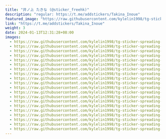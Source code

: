 ```yaml
---
title: "井ノ上 たきな (@sticker_freehk)"
description: "regular: https://t.me/addstickers/Takina_Inoue"
featured_image: "https://raw.githubusercontent.com/kylelin1998/tg-sticker-spreading-worldwide-images/main/img/97e1c023-b6cf-4c5c-974f-aca1d144a41b.jpg"
link: "https://t.me/addstickers/Takina_Inoue"
weight: 3
date: 2024-01-13T12:31:28+08:00
images:
  - https://raw.githubusercontent.com/kylelin1998/tg-sticker-spreading-worldwide-images/main/img/97e1c023-b6cf-4c5c-974f-aca1d144a41b.jpg
  - https://raw.githubusercontent.com/kylelin1998/tg-sticker-spreading-worldwide-images/main/img/ddcbe486-982d-4b8d-89f9-5d7a1e5889fa.jpg
  - https://raw.githubusercontent.com/kylelin1998/tg-sticker-spreading-worldwide-images/main/img/805e4bee-cda8-49e2-9425-21220f18d3ed.jpg
  - https://raw.githubusercontent.com/kylelin1998/tg-sticker-spreading-worldwide-images/main/img/a57fdb3f-bfad-40a8-ac6f-1c44728ed1cd.jpg
  - https://raw.githubusercontent.com/kylelin1998/tg-sticker-spreading-worldwide-images/main/img/15029e8f-3d79-4b67-8e39-60bcde20b70b.jpg
  - https://raw.githubusercontent.com/kylelin1998/tg-sticker-spreading-worldwide-images/main/img/ee0ee2b2-d684-42a5-a9e3-231b0e35fafb.jpg
  - https://raw.githubusercontent.com/kylelin1998/tg-sticker-spreading-worldwide-images/main/img/4d3402ed-dcd8-450d-8cbe-7821b72ab99e.jpg
  - https://raw.githubusercontent.com/kylelin1998/tg-sticker-spreading-worldwide-images/main/img/e1bde337-3299-4dbf-b0e1-99c2a99fbd0a.jpg
  - https://raw.githubusercontent.com/kylelin1998/tg-sticker-spreading-worldwide-images/main/img/3b0ebf6a-d9a8-415a-8e46-684357a90b65.jpg
  - https://raw.githubusercontent.com/kylelin1998/tg-sticker-spreading-worldwide-images/main/img/0577bd57-2724-45b9-9a91-d83481e2bcc9.jpg
  - https://raw.githubusercontent.com/kylelin1998/tg-sticker-spreading-worldwide-images/main/img/0f8eac8d-3f7c-4a03-9abb-4864881ec64b.jpg
  - https://raw.githubusercontent.com/kylelin1998/tg-sticker-spreading-worldwide-images/main/img/e1428a44-a225-49e9-8bf6-d9941ec75304.jpg
  - https://raw.githubusercontent.com/kylelin1998/tg-sticker-spreading-worldwide-images/main/img/6acb6a66-d09f-45ec-9939-5400576964b7.jpg
  - https://raw.githubusercontent.com/kylelin1998/tg-sticker-spreading-worldwide-images/main/img/7faf406c-ba6b-4927-984b-a6acde31b65f.jpg
  - https://raw.githubusercontent.com/kylelin1998/tg-sticker-spreading-worldwide-images/main/img/ed7346fa-d431-400a-8845-a9e04d7807ed.jpg
  - https://raw.githubusercontent.com/kylelin1998/tg-sticker-spreading-worldwide-images/main/img/170f54e2-bb41-4503-85dc-4f8f2576d627.jpg
  - https://raw.githubusercontent.com/kylelin1998/tg-sticker-spreading-worldwide-images/main/img/eb1730d0-c657-487a-85bb-cfeb875b6c29.jpg
  - https://raw.githubusercontent.com/kylelin1998/tg-sticker-spreading-worldwide-images/main/img/626aafa1-f7c7-40ff-a1e3-03020291aa3e.jpg
  - https://raw.githubusercontent.com/kylelin1998/tg-sticker-spreading-worldwide-images/main/img/6942a914-927d-405a-8d89-f4b07b81f8d3.jpg
  - https://raw.githubusercontent.com/kylelin1998/tg-sticker-spreading-worldwide-images/main/img/bbef1cf4-02af-4731-8ec4-001acecd6af2.jpg
---
```

